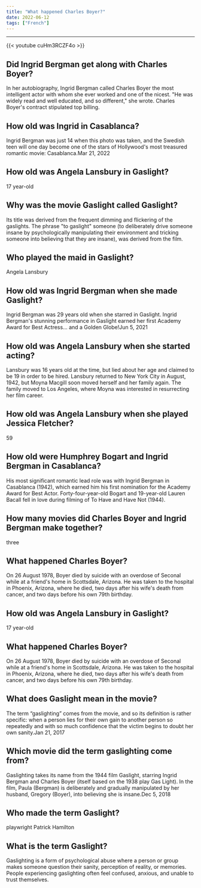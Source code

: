 ```yaml
---
title: "What happened Charles Boyer?"
date: 2022-06-12
tags: ["French"]
---
```


---
{{< youtube cuHm3RCZF4o >}}
## Did Ingrid Bergman get along with Charles Boyer?
In her autobiography, Ingrid Bergman called Charles Boyer the most intelligent actor with whom she ever worked and one of the nicest. "He was widely read and well educated, and so different," she wrote. Charles Boyer's contract stipulated top billing.

## How old was Ingrid in Casablanca?
Ingrid Bergman was just 14 when this photo was taken, and the Swedish teen will one day become one of the stars of Hollywood's most treasured romantic movie: Casablanca.Mar 21, 2022

## How old was Angela Lansbury in Gaslight?
17 year-old

## Why was the movie Gaslight called Gaslight?
Its title was derived from the frequent dimming and flickering of the gaslights. The phrase "to gaslight" someone (to deliberately drive someone insane by psychologically manipulating their environment and tricking someone into believing that they are insane), was derived from the film.

## Who played the maid in Gaslight?
Angela Lansbury

## How old was Ingrid Bergman when she made Gaslight?
Ingrid Bergman was 29 years old when she starred in Gaslight. Ingrid Bergman's stunning performance in Gaslight earned her first Academy Award for Best Actress... and a Golden Globe!Jun 5, 2021

## How old was Angela Lansbury when she started acting?
Lansbury was 16 years old at the time, but lied about her age and claimed to be 19 in order to be hired. Lansbury returned to New York City in August, 1942, but Moyna Macgill soon moved herself and her family again. The family moved to Los Angeles, where Moyna was interested in resurrecting her film career.

## How old was Angela Lansbury when she played Jessica Fletcher?
59

## How old were Humphrey Bogart and Ingrid Bergman in Casablanca?
His most significant romantic lead role was with Ingrid Bergman in Casablanca (1942), which earned him his first nomination for the Academy Award for Best Actor. Forty-four-year-old Bogart and 19-year-old Lauren Bacall fell in love during filming of To Have and Have Not (1944).

## How many movies did Charles Boyer and Ingrid Bergman make together?
three

## What happened Charles Boyer?
On 26 August 1978, Boyer died by suicide with an overdose of Seconal while at a friend's home in Scottsdale, Arizona. He was taken to the hospital in Phoenix, Arizona, where he died, two days after his wife's death from cancer, and two days before his own 79th birthday.

## How old was Angela Lansbury in Gaslight?
17 year-old

## What happened Charles Boyer?
On 26 August 1978, Boyer died by suicide with an overdose of Seconal while at a friend's home in Scottsdale, Arizona. He was taken to the hospital in Phoenix, Arizona, where he died, two days after his wife's death from cancer, and two days before his own 79th birthday.

## What does Gaslight mean in the movie?
The term “gaslighting” comes from the movie, and so its definition is rather specific: when a person lies for their own gain to another person so repeatedly and with so much confidence that the victim begins to doubt her own sanity.Jan 21, 2017

## Which movie did the term gaslighting come from?
Gaslighting takes its name from the 1944 film Gaslight, starring Ingrid Bergman and Charles Boyer (itself based on the 1938 play Gas Light). In the film, Paula (Bergman) is deliberately and gradually manipulated by her husband, Gregory (Boyer), into believing she is insane.Dec 5, 2018

## Who made the term Gaslight?
playwright Patrick Hamilton

## What is the term Gaslight?
Gaslighting is a form of psychological abuse where a person or group makes someone question their sanity, perception of reality, or memories. People experiencing gaslighting often feel confused, anxious, and unable to trust themselves.

